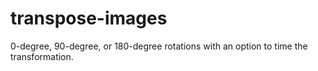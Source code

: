 # transpose-images
0-degree, 90-degree, or 180-degree rotations with an option to time the transformation. 
